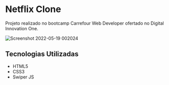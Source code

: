 # Netflix Clone

Projeto realizado no bootcamp Carrefour Web Developer ofertado no Digital Innovation One.

![Screenshot 2022-05-19 002024](https://user-images.githubusercontent.com/9398249/169197910-05cb47ac-ae76-48fd-8925-f93b15e99cad.jpg)

## Tecnologias Utilizadas

* HTML5
* CSS3
* Swiper JS
